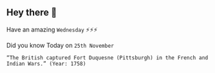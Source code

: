 ## Hey there 👋
Have an amazing `Wednesday` ⚡⚡⚡

Did you know Today on `25th November`
```
“The British captured Fort Duquesne (Pittsburgh) in the French and Indian Wars.” (Year: 1758)
```
